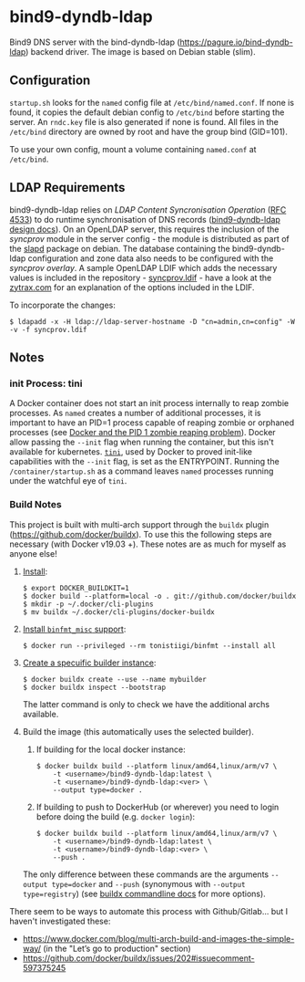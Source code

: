 # bind9-dyndb-ldap

Bind9 DNS server with the bind-dyndb-ldap (https://pagure.io/bind-dyndb-ldap) backend driver. The image is based on Debian stable (slim).

## Configuration
`startup.sh` looks for the `named` config file at `/etc/bind/named.conf`. If none is found, it copies the default debian config to `/etc/bind` before starting the server. An `rndc.key` file is also generated if none is found. All files in the `/etc/bind` directory are owned by root and have the group bind (GID=101).

To use your own config, mount a volume containing `named.conf` at `/etc/bind`.

## LDAP Requirements
bind9-dyndb-ldap relies on *LDAP Content Syncronisation Operation* ([RFC 4533](https://tools.ietf.org/html/rfc4533)) to do runtime synchronisation of DNS records ([bind9-dyndb-ldap design docs](https://docs.pagure.org/bind-dyndb-ldap/BIND9/Design/LdapSynchronizationOverview.html)). On an OpenLDAP server, this requires the inclusion of the *syncprov* module in the server config - the module is distributed as part of the [slapd](https://packages.debian.org/stable/slapd) package on debian. The database containing the bind9-dyndb-ldap configuration and zone data also needs to be configured with the *syncprov overlay*. A sample OpenLDAP LDIF which adds the necessary values is included in the repository - [syncprov.ldif](syncprov.ldif) - have a look at the [zytrax.com](https://www.zytrax.com/books/ldap/ch6/syncprov.html) for an explanation of the options included in the LDIF.

To incorporate the changes:
```
$ ldapadd -x -H ldap://ldap-server-hostname -D "cn=admin,cn=config" -W -v -f syncprov.ldif
```
## Notes

### init Process:  tini
A Docker container does not start an init process internally to reap zombie processes. As `named` creates a number of additional processes, it is important to have an PID=1 process capable of reaping zombie or  orphaned processes (see [Docker and the PID 1 zombie reaping problem](https://blog.phusion.nl/2015/01/20/docker-and-the-pid-1-zombie-reaping-problem/)). Docker allow passing the `--init` flag when running the container, but this isn't available for kubernetes. [`tini`](https://github.com/krallin/tini), used by Docker to proved init-like capabilities with the `--init` flag, is set as the ENTRYPOINT. Running the `/container/startup.sh` as a command leaves `named` processes running under the watchful eye of `tini`.

### Build Notes
This project is built with multi-arch support through the `buildx` plugin (https://github.com/docker/buildx). To use this the following steps are necessary (with Docker v19.03 +). These notes are as much for myself as anyone else!

1) [Install](https://github.com/docker/buildx#with-buildx-or-docker-1903 "buildx install notes"): 
    ```
    $ export DOCKER_BUILDKIT=1
    $ docker build --platform=local -o . git://github.com/docker/buildx
    $ mkdir -p ~/.docker/cli-plugins
    $ mv buildx ~/.docker/cli-plugins/docker-buildx
    ```
2) [Install `binfmt_misc` support](https://github.com/docker/buildx#building-multi-platform-images "buildx - building multi-platform images"):
    ```
    $ docker run --privileged --rm tonistiigi/binfmt --install all
    ```
3) [Create a specuific builder instance](https://docs.docker.com/docker-for-mac/multi-arch/#build-and-run-multi-architecture-images "docker - building multi-platform images"):
    ```
    $ docker buildx create --use --name mybuilder
    $ docker buildx inspect --bootstrap
    ```
    The latter command is only to check we have the additional archs available.

4) Build the image (this automatically uses the selected builder).
   1) If building for the local docker instance:
        ```
        $ docker buildx build --platform linux/amd64,linux/arm/v7 \
            -t <username>/bind9-dyndb-ldap:latest \
            -t <username>/bind9-dyndb-ldap:<ver> \
            --output type=docker .
        ```
   2) If building to push to DockerHub (or wherever) you need to login before doing the build (e.g. `docker login`):
        ```
        $ docker buildx build --platform linux/amd64,linux/arm/v7 \
            -t <username>/bind9-dyndb-ldap:latest \
            -t <username>/bind9-dyndb-ldap:<ver> \
            --push .
        ```
    The only difference between these commands are the arguments `--output type=docker` and `--push` (synonymous with `--output type=registry`) (see [buildx commandline docs](https://docs.docker.com/engine/reference/commandline/buildx_build/) for more options).


There seem to be ways to automate this process with Github/Gitlab... but I haven't investigated these:
- https://www.docker.com/blog/multi-arch-build-and-images-the-simple-way/ (in the "Let’s go to production" section)
- https://github.com/docker/buildx/issues/202#issuecomment-597375245


